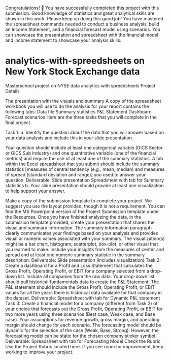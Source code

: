 Congratulations! :clap: You have successfully completed this project with this submission. Good knowledge of statistics and great analytical skills are shown in this work. Please keep up doing this good job! You have mastered the spreadsheet commands needed to conduct a business analysis, build an Income Statement, and a financial forecast model using scenarios. You can showcase the presentation and spreadsheet with the financial model and income statement to showcase your analysis skills. 


# analytics-with-spreedsheets on New York Stock Exchange data
Masterschool project on NYSE data analytics with spreedsheets
Project Details 

The presentation with the visuals and summary
A copy of the spreadsheet workbook you will use to do the analysis for your report contains the following tabs:
Data file
Summary statistics
P&L Statement Dashboard
Forecast scenarios
Here are the three tasks that you will complete in the final project.

Task 1:
a. Identify the question about the data that you will answer based on your data analysis and include this in your slide presentation.

Your question should include at least one categorical variable (GICS Sector or GICS Sub Industry) and one quantitative variable (one of the financial metrics) and require the use of at least one of the summary statistics.
A tab within the Excel spreadsheet that you submit should include the summary statistics [measures of central tendency (e.g., mean, median) and measures of spread (standard deviation and range)] you used to answer your question.
Deliverable:
Slide presentation
Spreadsheet with tab for Summary statistics
b. Your slide presentation should provide at least one visualization to help support your answer.

Make a copy of the submission template to complete your project. We suggest you use the layout provided, though it is not a requirement. You can find the MS Powerpoint version of the Project Submission template under the Resources.
Once you have finished analyzing the data, in the submission template provided, create your presentation that shares the visual and summary information.
The summary information paragraph clearly communicates your findings based on your analysis and provides visual or numeric values associated with your summary.
The visualization(s) might be a bar chart, histogram, scatterplot, box-plot, or other visual that you learned to make. Include your insights from the measures of center and spread and at least one numeric summary statistic in the summary description.
Deliverable: Slide presentation (includes visualization)
Task 2:
Create a dashboard for a Profit and Loss Statement that calculates the Gross Profit, Operating Profit, or EBIT for a company selected from a drop-down list. Include all companies from the raw data.
Your drop-down list should pull historical fundamentals data to create the P&L Statement.
The P&L statement should include the Gross Profit, Operating Profit, or EBIT values for all the years there is historical data available for that company in the dataset.
Deliverable: Spreadsheet with tab for Dynamic P&L statement
Task 3:
Create a financial model for a company (different from Task 2) of your choice that forecasts out the Gross Profit, Operating Profit, or EBIT for two more years using three scenarios (Best case, Weak case, and Base case).
Your assumptions for revenue growth, gross margin, and operating margin should change for each scenario.
The forecasting model should be dynamic for the selection of the case (Weak, Base, Strong). However, the forecasting model can be static for the chosen company sticker symbol.
Deliverable: Spreadsheet with tab for Forecasting Model
Check the Rubric
Use the Project Rubric located here. If you see room for improvement, keep working to improve your project.
